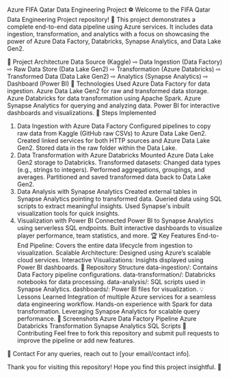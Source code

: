 Azure FIFA Qatar Data Engineering Project ⚽
Welcome to the FIFA Qatar Data Engineering Project repository! 🚀 This project demonstrates a complete end-to-end data pipeline using Azure services. It includes data ingestion, transformation, and analytics with a focus on showcasing the power of Azure Data Factory, Databricks, Synapse Analytics, and Data Lake Gen2.

🌟 Project Architecture
Data Source (Kaggle) 
   ⇨ Data Ingestion (Data Factory) 
      ⇨ Raw Data Store (Data Lake Gen2) 
         ⇨ Transformation (Azure Databricks) 
            ⇨ Transformed Data (Data Lake Gen2) 
               ⇨ Analytics (Synapse Analytics) 
                  ⇨ Dashboard (Power BI)
🔧 Technologies Used
Azure Data Factory for data ingestion.
Azure Data Lake Gen2 for raw and transformed data storage.
Azure Databricks for data transformation using Apache Spark.
Azure Synapse Analytics for querying and analyzing data.
Power BI for interactive dashboards and visualizations.
🚀 Steps Implemented
1. Data Ingestion with Azure Data Factory
Configured pipelines to copy raw data from Kaggle (GitHub raw CSVs) to Azure Data Lake Gen2.
Created linked services for both HTTP sources and Azure Data Lake Gen2.
Stored data in the raw folder within the Data Lake.
2. Data Transformation with Azure Databricks
Mounted Azure Data Lake Gen2 storage to Databricks.
Transformed datasets:
Changed data types (e.g., strings to integers).
Performed aggregations, groupings, and averages.
Partitioned and saved transformed data back to Data Lake Gen2.
3. Data Analysis with Synapse Analytics
Created external tables in Synapse Analytics pointing to transformed data.
Queried data using SQL scripts to extract meaningful insights.
Used Synapse's inbuilt visualization tools for quick insights.
4. Visualization with Power BI
Connected Power BI to Synapse Analytics using serverless SQL endpoints.
Built interactive dashboards to visualize player performance, team statistics, and more.
🏆 Key Features
End-to-End Pipeline: Covers the entire data lifecycle from ingestion to visualization.
Scalable Architecture: Designed using Azure’s scalable cloud services.
Interactive Visualizations: Insights displayed using Power BI dashboards.
📂 Repository Structure
data-ingestion/: Contains Data Factory pipeline configurations.
data-transformation/: Databricks notebooks for data processing.
data-analysis/: SQL scripts used in Synapse Analytics.
dashboards/: Power BI files for visualization.
💡 Lessons Learned
Integration of multiple Azure services for a seamless data engineering workflow.
Hands-on experience with Spark for data transformation.
Leveraging Synapse Analytics for scalable query performance.
📸 Screenshots
Azure Data Factory Pipeline
Azure Databricks Transformation
Synapse Analytics SQL Scripts
🤝 Contributing
Feel free to fork this repository and submit pull requests to improve the pipeline or add new features.

📧 Contact
For any queries, reach out to [your email/contact info].

Thank you for visiting this repository! Hope you find this project insightful. 🌟

